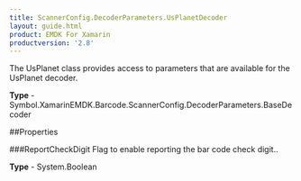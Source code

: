 ```yaml
---
title: ScannerConfig.DecoderParameters.UsPlanetDecoder
layout: guide.html 
product: EMDK For Xamarin 
productversion: '2.8' 
---
```

The UsPlanet class provides access to parameters that are available for the UsPlanet decoder.

**Type** - Symbol.XamarinEMDK.Barcode.ScannerConfig.DecoderParameters.BaseDecoder

##Properties

###ReportCheckDigit
Flag to enable reporting the bar code check digit..

**Type** - System.Boolean


